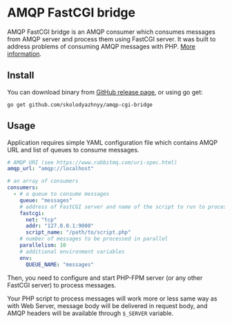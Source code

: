 # AMQP FastCGI bridge

AMQP FastCGI bridge is an AMQP consumer which consumes messages from AMQP server and process them using FastCGI server.
It was built to address problems of consuming AMQP messages with PHP. [More information](https://medium.com/@sergey.kolodyazhnyy/consuming-amqp-messages-in-php-6650c06936fa).

## Install

You can download binary from [GitHub release page](https://github.com/skolodyazhnyy/amqp-cgi-bridge/releases), or using go get:

```
go get github.com/skolodyazhnyy/amqp-cgi-bridge
```

## Usage

Application requires simple YAML configuration file which contains AMQP URL and list of queues to consume messages.

```yaml
# AMQP URI (see https://www.rabbitmq.com/uri-spec.html)
amqp_url: "amqp://localhost"

# an array of consumers
consumers:
  - # a queue to consume messages
    queue: "messages"
    # address of FastCGI server and name of the script to run to process messages
    fastcgi:
      net: "tcp"
      addr: "127.0.0.1:9000"
      script_name: "/path/to/script.php"
    # number of messages to be processed in parallel
    parallelism: 10
    # additional environment variables
    env:
      QUEUE_NAME: "messages"
```

Then, you need to configure and start PHP-FPM server (or any other FastCGI server) to process messages.

Your PHP script to process messages will work more or less same way as with Web Server, message body will be delivered
in request body, and AMQP headers will be available through `$_SERVER` variable.

